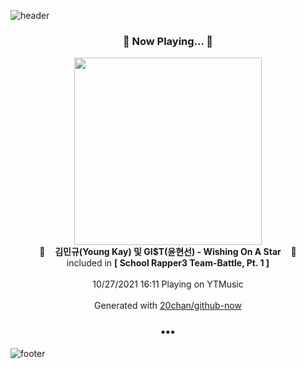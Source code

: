 ![header](https://capsule-render.vercel.app/api?type=wave&height=170&section=header&text=Hi.%20I'm%20SHIFT&fontColor=090707&fontAlignX=45&fontAlignY=65&fontSize=100)

<h3 align="center">🎵 Now Playing... 🎵</h3>
<p align="center">
  <a href="https://music.youtube.com/watch?v=rtv37yQMYvs">
    <img width="300" src="https://lh3.googleusercontent.com/cslxPYwAbjWEPeK4eDopukdgDnlXeh8mJlk1GrFliYc8qxbzIJ5pvqIJ8Qak7HS5vdzL0-mjQw6wUKgQPA">
  </a>
  <br>
  🎵&nbsp&nbsp&nbsp <b>김민규(Young Kay) 및 GI$T(윤현선) - Wishing On A Star</b> &nbsp&nbsp&nbsp🎵
  <br>
  included in <b>[ School Rapper3 Team-Battle, Pt. 1 ]</b>
  
  <br />
  <br />
  10/27/2021 16:11 Playing on YTMusic
  <br />
  <br />
  Generated with <a href="https://github.com/20chan/github-now">20chan/github-now</a>
</p>

<h3 align="center">•••</h3>

![footer](https://capsule-render.vercel.app/api?type=wave&height=150&section=footer)
